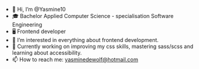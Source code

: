 - 👋 Hi, I’m @Yasmine10
- 🎓 Bachelor Applied Computer Science - specialisation Software Engineering
- 🖥 Frontend developer
- 👀 I’m interested in everything about frontend development.
- 🌱 Currently working on improving my css skills, mastering sass/scss and learning about accessibility.
- 📫 How to reach me: yasminedewolf@hotmail.com
<!-- - 💞️ I’m looking to collaborate on ... -->

<!---
Yasmine10/Yasmine10 is a ✨ special ✨ repository because its `README.md` (this file) appears on your GitHub profile.
You can click the Preview link to take a look at your changes.
--->
